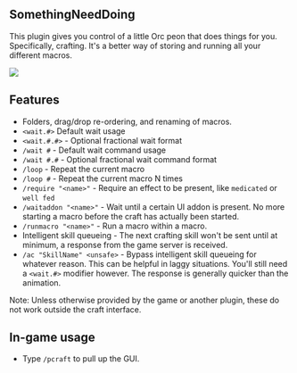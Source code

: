 ## SomethingNeedDoing

This plugin gives you control of a little Orc peon that does things for you. 
Specifically, crafting. 
It's a better way of storing and running all your different macros.

![](https://github.com/daemitus/SomethingNeedDoing/raw/master/res/game.png)

## Features
- Folders, drag/drop re-ordering, and renaming of macros.
- `<wait.#>` Default wait usage
- `<wait.#.#>` - Optional fractional wait format 
- `/wait #` - Default wait command usage
- `/wait #.#` - Optional fractional wait command format
- `/loop` - Repeat the current macro
- `/loop #` - Repeat the current macro N times
- `/require "<name>"` - Require an effect to be present, like `medicated` or `well fed`
- `/waitaddon "<name>"` - Wait until a certain UI addon is present. No more starting a macro before the craft has actually been started.
- `/runmacro "<name>"` - Run a macro within a macro.
- Intelligent skill queueing - The next crafting skill won't be sent until at minimum, a response from the game server is received.
- `/ac "SkillName" <unsafe>` - Bypass intelligent skill queueing for whatever reason.
This can be helpful in laggy situations. 
You'll still need a `<wait.#>` modifier however. 
The response is generally quicker than the animation.

Note: Unless otherwise provided by the game or another plugin, these do not work outside the craft interface.

## In-game usage
* Type `/pcraft` to pull up the GUI.
